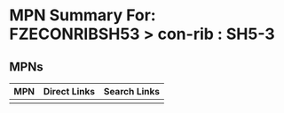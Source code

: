 



# MPN Summary For: FZECONRIBSH53 > con-rib : SH5-3

## MPNs
  

|MPN|Direct Links|Search Links|
| :--- | :--- | :--- |
||||
